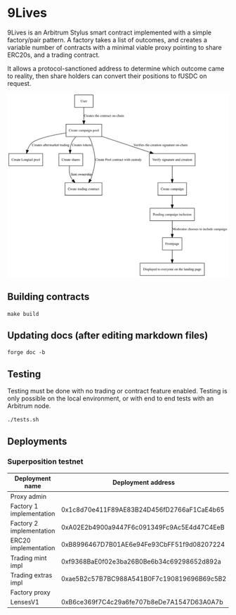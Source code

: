 
# 9Lives

9Lives is an Arbitrum Stylus smart contract implemented with a simple factory/pair
pattern. A factory takes a list of outcomes, and creates a variable number of contracts
with a minimal viable proxy pointing to share ERC20s, and a trading contract.

It allows a protocol-sanctioned address to determine which outcome came to reality,
then share holders can convert their positions to fUSDC on request.

![Diagram of the system](diagram.svg)

## Building contracts

	make build

## Updating docs (after editing markdown files)

	forge doc -b

## Testing

Testing must be done with no trading or contract feature enabled. Testing is only possible
on the local environment, or with end to end tests with an Arbitrum node.

	./tests.sh

## Deployments

### Superposition testnet

|      Deployment name     |              Deployment address            |
|--------------------------|--------------------------------------------|
| Proxy admin              |  |
| Factory 1 implementation | 0x1c8d70e411F89AE83B24D456fD2766aF1CaE4b65 |
| Factory 2 implementation | 0xA02E2b4900a9447F6c091349Fc9Ac5E4d47C4EeB |
| ERC20 implementation     | 0xB8996467D7B01AE6e94Fe93CbFF51f9d08207224 |
| Trading mint impl        | 0xf9368BaE0f02e3ba26B0Be6b34c69298652d892a |
| Trading extras impl      | 0xae5B2c57B7BC988A541B0F7c190819696B69c5B2 |
| Factory proxy            |  |
| LensesV1                 | 0xB6ce369f7C4c29a6fe707b8eDe7A1547D63A0A7b |
